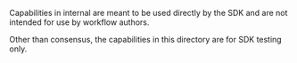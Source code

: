 Capabilities in internal are meant to be used directly by the SDK and are not intended for use by workflow authors.

Other than consensus, the capabilities in this directory are for SDK testing only.
